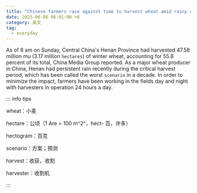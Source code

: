 ```yaml
---
title: "Chinese farmers race against time to harvest wheat amid rainy weather"
date: 2023-06-06 06:01:00 +8
category: 英文
tag:
  - everyday
---
```


As of 8 am on Sunday, Central China's Henan Province had harvested 47.58 million mu (3.17 million `hectares`) of winter wheat, accounting for 55.8 percent of its total, China Media Group reported. As a major wheat producer in China, Henan had persistent rain recently during the critical harvest period, which has been called the worst `scenario` in a decade. In order to minimize the impact, farmers have been working in the fields day and night with harvesters in operation 24 hours a day.

::: info tips

wheat：小麦

hectare：公顷（1 Are = 100 m^2^，hect- 百，许多）

hectogram：百克

scenario：方案；预测

harvest：收获，收割

harvester：收割机

:::
